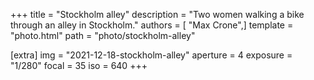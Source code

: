 +++
title = "Stockholm alley"
description = "Two women walking a bike through an alley in Stockholm."
authors = [ "Max Crone",]
template = "photo.html"
path = "photo/stockholm-alley"

[extra]
img = "2021-12-18-stockholm-alley"
aperture = 4
exposure = "1/280"
focal = 35
iso = 640
+++

